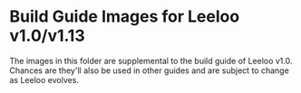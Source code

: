 # Build Guide Images for Leeloo v1.0/v1.13

The images in this folder are supplemental to the build guide of Leeloo v1.0.  Chances are they'll also be used in other guides and are subject to change as Leeloo evolves.
